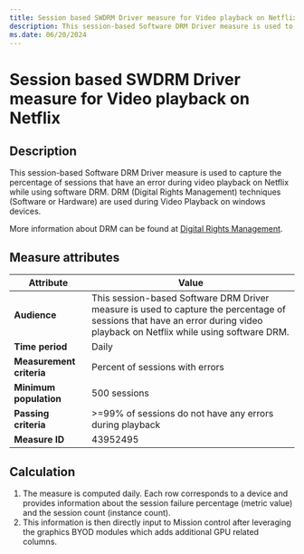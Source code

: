 ```yaml
---
title: Session based SWDRM Driver measure for Video playback on Netflix 
description: This session-based Software DRM Driver measure is used to capture the percentage of sessions that have an error during video playback on Netflix while using software DRM.
ms.date: 06/20/2024
---
```


#  Session based SWDRM Driver measure for Video playback on Netflix 

## Description

This session-based Software DRM Driver measure is used to capture the percentage of sessions that have an error during video playback on Netflix while using software DRM. DRM (Digital Rights Management) techniques (Software or Hardware) are used during Video Playback on windows devices.

More information about DRM can be found at [Digital Rights Management](/windows-hardware/drivers/audio/digital-rights-management).

## Measure attributes

| Attribute | Value |
|--|--|
| **Audience** | This session-based Software DRM Driver measure is used to capture the percentage of sessions that have an error during video playback on Netflix while using software DRM. |
| **Time period** | Daily |
| **Measurement criteria** | Percent of sessions with errors |
| **Minimum population** | 500 sessions |
| **Passing criteria** | >=99% of sessions do not have any errors during playback|
| **Measure ID** | 43952495 |

## Calculation

1. The measure is computed daily. Each row corresponds to a device and provides information about the session failure percentage (metric value) and the session count (instance count).
2. This information is then directly input to Mission control after leveraging the graphics BYOD modules which adds additional GPU related columns.